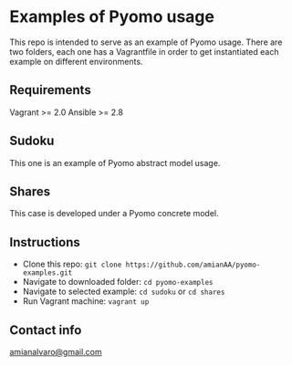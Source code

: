 # Examples of Pyomo usage
This repo is intended to serve as an example of Pyomo usage. There are two folders, each one has a Vagrantfile in order to get instantiated each example on different environments.

## Requirements
Vagrant >= 2.0
Ansible >= 2.8

## Sudoku
This one is an example of Pyomo abstract model usage.

## Shares
This case is developed under a Pyomo concrete model.

## Instructions

- Clone this repo: `git clone https://github.com/amianAA/pyomo-examples.git`
- Navigate to downloaded folder: `cd pyomo-examples`
- Navigate to selected example: `cd sudoku` or `cd shares`
- Run Vagrant machine: `vagrant up` 


## Contact info

amianalvaro@gmail.com

